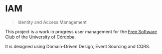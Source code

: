 # IAM
> Identity and Access Management

This project is a work in progress user management for the [Free Software Club](https://www.uco.es/aulasoftwarelibre) of the [University of Córdoba](https://www.uco.es/).

It is designed using Domain-Driven Design, Event Sourcing and CQRS.
